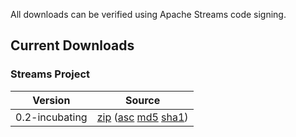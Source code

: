 All downloads can be verified using Apache Streams code signing.

## Current Downloads

### Streams Project

| Version | Source |
|---------|--------|
| 0.2-incubating | [zip](https://dist.apache.org/repos/dist/release/incubator/streams/releases/streams-project/streams-project/streams-project-0.1-incubating-source-release.zip) ([asc](https://dist.apache.org/repos/dist/release/incubator/streams/releases/0.2-incubating/streams-project/streams-project-0.1-incubating-source-release.zip.asc) [md5](https://dist.apache.org/repos/dist/release/incubator/streams/releases/0.2-incubating/streams-project/streams-project-0.1-incubating-source-release.zip.md5) [sha1](https://dist.apache.org/repos/dist/release/incubator/streams/releases/0.2-incubating/streams-project/streams-project-0.1-incubating-source-release.zip.sha1)) |